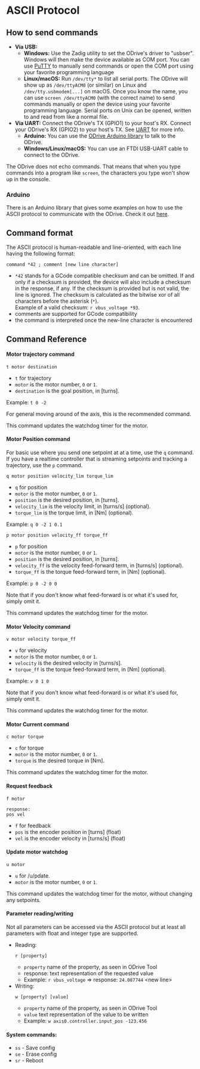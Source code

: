 
# ASCII Protocol

## How to send commands

 * **Via USB:**
    * **Windows:** Use the Zadig utility to set the ODrive's driver to "usbser". Windows will then make the device available as COM port. You can use [PuTTY](https://www.chiark.greenend.org.uk/~sgtatham/putty/) to manually send commands or  open the COM port using your favorite programming language 
    * **Linux/macOS:** Run `/dev/tty*` to list all serial ports. The ODrive will show up as `/dev/ttyACM0` (or similar) on Linux and `/dev/tty.usbmodem[...]` on macOS. Once you know the name, you can use `screen /dev/ttyACM0` (with the correct name) to send commands manually or open the device using your favorite programming language. Serial ports on Unix can be opened, written to and read from like a normal file.
 * **Via UART:** Connect the ODrive's TX (GPIO1) to your host's RX. Connect your ODrive's RX (GPIO2) to your host's TX. See [UART](uart) for more info.
    * **Arduino:** You can use the [ODrive Arduino library](https://github.com/madcowswe/ODrive/tree/master/Arduino/ODriveArduino) to talk to the ODrive.
    * **Windows/Linux/macOS:** You can use an FTDI USB-UART cable to connect to the ODrive.

The ODrive does not echo commands. That means that when you type commands into a program like `screen`, the characters you type won't show up in the console.

### Arduino
There is an Arduino library that gives some examples on how to use the ASCII protocol to communicate with the ODrive. Check it out [here](../Arduino/ODriveArduino).

## Command format

The ASCII protocol is human-readable and line-oriented, with each line having the following format:

```
command *42 ; comment [new line character]
```

 * `*42` stands for a GCode compatible checksum and can be omitted. If and only if a checksum is provided, the device will also include a checksum in the response, if any. If the checksum is provided but is not valid, the line is ignored. The checksum is calculated as the bitwise xor of all characters before the asterisk (`*`). <br> Example of a valid checksum: `r vbus_voltage *93`.
 * comments are supported for GCode compatibility
 * the command is interpreted once the new-line character is encountered

## Command Reference

#### Motor trajectory command
```
t motor destination
```
* `t` for trajectory
* `motor` is the motor number, `0` or `1`.
* `destination` is the goal position, in [turns].

Example: `t 0 -2`

For general moving around of the axis, this is the recommended command.

This command updates the watchdog timer for the motor. 

#### Motor Position command
For basic use where you send one setpoint at at a time, use the `q` command.
If you have a realtime controller that is streaming setpoints and tracking a trajectory, use the `p` command.

```
q motor position velocity_lim torque_lim
```
* `q` for position
* `motor` is the motor number, `0` or `1`.
* `position` is the desired position, in [turns].
* `velocity_lim` is the velocity limit, in [turns/s] (optional).
* `torque_lim` is the torque limit, in [Nm] (optional).

Example: `q 0 -2 1 0.1`

```
p motor position velocity_ff torque_ff
```
* `p` for position
* `motor` is the motor number, `0` or `1`.
* `position` is the desired position, in [turns].
* `velocity_ff` is the velocity feed-forward term, in [turns/s] (optional).
* `torque_ff` is the torque feed-forward term, in [Nm] (optional).

Example: `p 0 -2 0 0`

Note that if you don't know what feed-forward is or what it's used for, simply omit it.

This command updates the watchdog timer for the motor. 

#### Motor Velocity command
```
v motor velocity torque_ff
```
* `v` for velocity
* `motor` is the motor number, `0` or `1`.
* `velocity` is the desired velocity in [turns/s].
* `torque_ff` is the torque feed-forward term, in [Nm] (optional).

Example: `v 0 1 0`

Note that if you don't know what feed-forward is or what it's used for, simply omit it.

This command updates the watchdog timer for the motor. 

#### Motor Current command
```
c motor torque
```
* `c` for torque
* `motor` is the motor number, `0` or `1`.
* `torque` is the desired torque in [Nm].

This command updates the watchdog timer for the motor. 

#### Request feedback
```
f motor

response:
pos vel
```
* `f` for feedback
* `pos` is the encoder position in [turns] (float)
* `vel` is the encoder velocity in [turns/s] (float)

#### Update motor watchdog
```
u motor
```
* `u` for /u/pdate.
* `motor` is the motor number, `0` or `1`.

This command updates the watchdog timer for the motor, without changing any
setpoints. 

#### Parameter reading/writing

Not all parameters can be accessed via the ASCII protocol but at least all parameters with float and integer type are supported.

 * Reading:
    ```
    r [property]
    ```
   * `property` name of the property, as seen in ODrive Tool
   * response: text representation of the requested value
   * Example: `r vbus_voltage` => response: `24.087744` &lt;new line&gt;
 * Writing:
    ```
    w [property] [value]
    ```
   * `property` name of the property, as seen in ODrive Tool
   * `value` text representation of the value to be written
   * Example: `w axis0.controller.input_pos -123.456`

#### System commands:
* `ss` - Save config
* `se` - Erase config
* `sr` - Reboot
